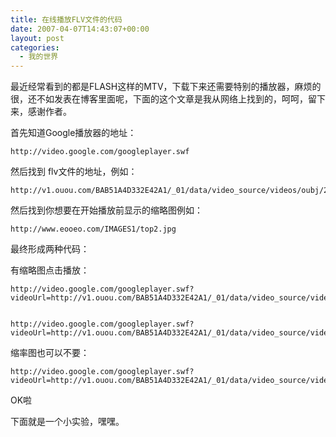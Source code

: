 ```yaml
---
title: 在线播放FLV文件的代码
date: 2007-04-07T14:43:07+00:00
layout: post
categories:
  - 我的世界
---
```

最近经常看到的都是FLASH这样的MTV，下载下来还需要特别的播放器，麻烦的很，还不如发表在博客里面呢，下面的这个文章是我从网络上找到的，呵呵，留下来，感谢作者。

首先知道Google播放器的地址：
```
http://video.google.com/googleplayer.swf
```

然后找到 flv文件的地址，例如：
```
http://v1.ouou.com/BAB51A4D332E42A1/_01/data/video_source/videos/oubj/2007/02/01/1170295437055.flv
```

<!--more-->

然后找到你想要在开始播放前显示的缩略图例如：
```
http://www.eooeo.com/IMAGES1/top2.jpg
```

最终形成两种代码：

有缩略图点击播放：
```
http://video.google.com/googleplayer.swf?videoUrl=http://v1.ouou.com/BAB51A4D332E42A1/_01/data/video_source/videos/oubj/2007/02/01/1170295437055.flv&thumbnailUrl=http://www.eooeo.com/IMAGES1/top2.jpg&playerMode=normal


http://video.google.com/googleplayer.swf?videoUrl=http://v1.ouou.com/BAB51A4D332E42A1/_01/data/video_source/videos/oubj/2007/02/01/1170295437055.flv&thumbnailUrl=http://www.eooeo.com/IMAGES1/top2.jpg&playerMode=normal&autoPlay=true
```

缩率图也可以不要：
```
http://video.google.com/googleplayer.swf?videoUrl=http://v1.ouou.com/BAB51A4D332E42A1/_01/data/video_source/videos/oubj/2007/02/01/1170295437055.flv
```

OK啦

下面就是一个小实验，嘿嘿。